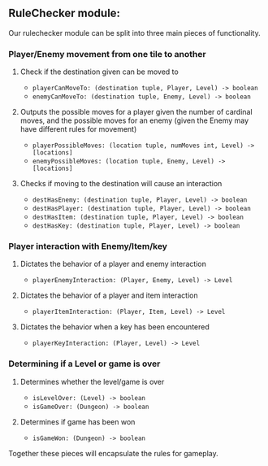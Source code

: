 ## RuleChecker module:

Our rulechecker module can be split into three main pieces of functionality. 

### Player/Enemy movement from one tile to another 
1. Check if the destination given can be moved to
    - `playerCanMoveTo: (destination tuple, Player, Level) -> boolean`
    - `enemyCanMoveTo: (destination tuple, Enemy, Level) -> boolean`

2. Outputs the possible moves for a player given the number of cardinal moves, and the possible moves for an enemy (given the Enemy may have different rules for movement)
    - `playerPossibleMoves: (location tuple, numMoves int, Level) -> [locations]`
   - `enemyPossibleMoves: (location tuple, Enemy, Level) -> [locations]`

3. Checks if moving to the destination will cause an interaction
   - `destHasEnemy: (destination tuple, Player, Level) -> boolean`
   - `destHasPlayer: (destination tuple, Player, Level) -> boolean`
   - `destHasItem: (destination tuple, Player, Level) -> boolean`
   - `destHasKey: (destination tuple, Player, Level) -> boolean`
   
### Player interaction with Enemy/Item/key
1. Dictates the behavior of a player and enemy interaction
   - `playerEnemyInteraction: (Player, Enemy, Level) -> Level`

2. Dictates the behavior of a player and item interaction
   - `playerItemInteraction: (Player, Item, Level) -> Level`

3. Dictates the behavior when a key has been encountered
   - `playerKeyInteraction: (Player, Level) -> Level`
   
### Determining if a Level or game is over
1. Determines whether the level/game is over
   - `isLevelOver: (Level) -> boolean`
   - `isGameOver: (Dungeon) -> boolean`
   
2. Determines if game has been won
   - `isGameWon: (Dungeon) -> boolean`

Together these pieces will encapsulate the rules for gameplay. 
